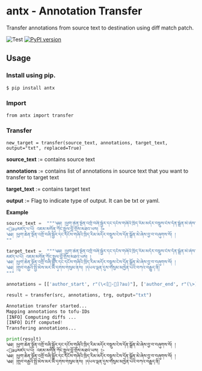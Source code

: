 # antx - Annotation Transfer
Transfer annotations from source text to destination using diff match patch.

![Test](https://github.com/Esukhia/annotation_transfer/workflows/Test/badge.svg)
[![PyPI version](https://badge.fury.io/py/antx.svg)](https://badge.fury.io/py/antx)

## Usage

### Install using pip.
```
$ pip install antx
```

### Import
```
from antx import transfer
```

### Transfer
```
new_target = transfer(source_text, annotations, target_text, output="txt", replaced=True)
```
**source_text** := contains source text

**annotations** := contains list of annotations in source text that you want to transfer to target text

**target_text** := contains target text

**output** := Flag to indicate type of output. It can be txt or yaml.


**Example**

```python
source_text =  """༄༅། །ཕྱག་ཆེན་སྔོན་འགྲོ་བཞི་སྦྱོར་དང་དངོས་གཞིའི་ཁྲིད་རིམ་མདོར་བསྡུས་ངེས་དོན་སྒྲོན་མེ་ཞེས་བྱ་བ་བཞུགས་སོ། །
<𰵀auམཛད་པ་པོ། འཇམ་མགོན་ཀོང་སྤྲུལ་བློ་གྲོས་མཐའ་ཡས། །>
༄༅། །ཕྱག་ཆེན་སྔོན་འགྲོ་བཞི་སྦྱོར་དང་དངོས་གཞིའི་ཁྲིད་རིམ་མདོར་བསྡུས་ངེས་དོན་སྒྲོན་མེ་ཞེས་བྱ་བ་བཞུགས་སོ། །
""
```
```python
target_text =  """༄༅། །ཕྱག་ཆེན་སྔོན་འགྲོ་བཞི་སྦྱོར་དང་དངོས་གཞིའི་ཁྲིད་རིམ་མདོར་བསྡུས་ངེས་དོན་སྒྲོན་མེ་ཞེས་བྱ་བ་བཞུགས་སོ། །
མཛད་པ་པོ། འཇམ་མགོན་ཀོང་སྤྲུལ་བློ་གྲོས་མཐའ་ཡས། །
༄༅། །ཕྱག་ཆེན་སྔོན་འགྲོ་བཞི་སྦྱོར་དང་དངོས་གཞིའི་ཁྲིད་རིམ་མདོར་བསྡུས་ངེས་དོན་སྒྲོན་མེ་ཞེས་བྱ་བ་བཞུགས་སོ། །
༄༅། །གྲུབ་བརྒྱའི་སྤྱི་མེས་མར་མི་དྭགས་གསུམ་ནས། །དཔལ་ལྡན་དུས་གསུམ་མཁྱེན་པའི་བཀའ་བརྒྱུད་ནི།
"""
```
```python
annotations = [['author_start', r"(\<[𰵀-󴉱]?au)"], ['author_end', r"(\>)"]]
```
```python
result = transfer(src, annotations, trg, output="txt")

Annotation transfer started...
Mapping annotations to tofu-IDs
[INFO] Computing diffs ...
[INFO] Diff computed!
Transfering annotations...
```
```python
print(result)
༄༅། །ཕྱག་ཆེན་སྔོན་འགྲོ་བཞི་སྦྱོར་དང་དངོས་གཞིའི་ཁྲིད་རིམ་མདོར་བསྡུས་ངེས་དོན་སྒྲོན་མེ་ཞེས་བྱ་བ་བཞུགས་སོ། །
<𰵀auམཛད་པ་པོ། འཇམ་མགོན་ཀོང་སྤྲུལ་བློ་གྲོས་མཐའ་ཡས། །>
༄༅། །ཕྱག་ཆེན་སྔོན་འགྲོ་བཞི་སྦྱོར་དང་དངོས་གཞིའི་ཁྲིད་རིམ་མདོར་བསྡུས་ངེས་དོན་སྒྲོན་མེ་ཞེས་བྱ་བ་བཞུགས་སོ། །
༄༅། །གྲུབ་བརྒྱའི་སྤྱི་མེས་མར་མི་དྭགས་གསུམ་ནས། །དཔལ་ལྡན་དུས་གསུམ་མཁྱེན་པའི་བཀའ་བརྒྱུད་ནི།
